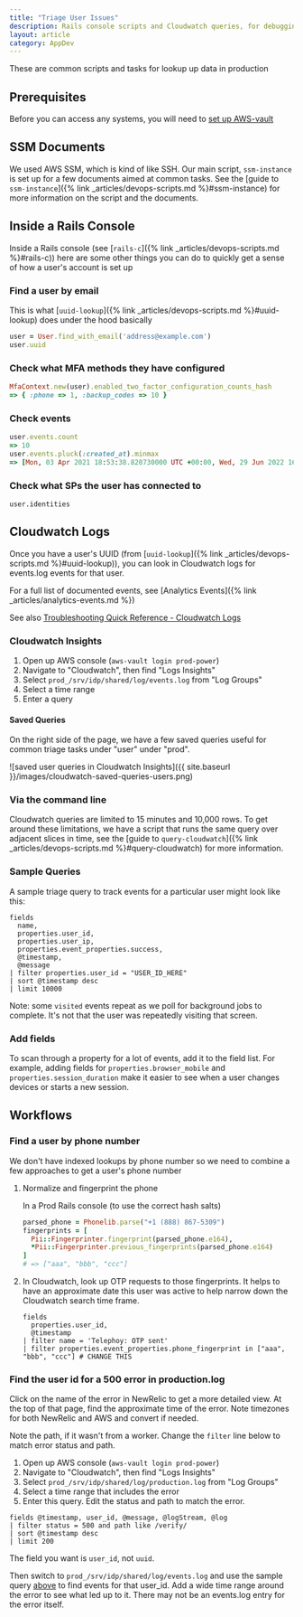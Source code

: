 ```yaml
---
title: "Triage User Issues"
description: Rails console scripts and Cloudwatch queries, for debugging the IDP
layout: article
category: AppDev
---
```


These are common scripts and tasks for lookup up data in production

## Prerequisites

Before you can access any systems, you will need to [set up AWS-vault](https://github.com/18F/identity-devops/wiki/Setting-Up-AWS-Vault)


## SSM Documents

We used AWS SSM, which is kind of like SSH. Our main script, `ssm-instance` is set up for a few documents aimed at common tasks. See the [guide to `ssm-instance`]({% link _articles/devops-scripts.md %}#ssm-instance) for more information
on the script and the documents.

## Inside a Rails Console

Inside a Rails console (see [`rails-c`]({% link _articles/devops-scripts.md %}#rails-c)) here are some other things you can do to quickly get a sense of how a user's account is set up

### Find a user by email

This is what [`uuid-lookup`]({% link _articles/devops-scripts.md %}#uuid-lookup) does under the hood basically

```ruby
user = User.find_with_email('address@example.com')
user.uuid
```

### Check what MFA methods they have configured

```ruby
MfaContext.new(user).enabled_two_factor_configuration_counts_hash
=> { :phone => 1, :backup_codes => 10 }
```

### Check events

```ruby
user.events.count
=> 10
user.events.pluck(:created_at).minmax
=> [Mon, 03 Apr 2021 18:53:38.820730000 UTC +00:00, Wed, 29 Jun 2022 16:47:46.275708000 UTC +00:00]
```

### Check what SPs the user has connected to

```
user.identities
```

## Cloudwatch Logs

Once you have a user's UUID (from [`uuid-lookup`]({% link _articles/devops-scripts.md %}#uuid-lookup)), you can look in Cloudwatch logs for
events.log events for that user.

For a full list of documented events, see [Analytics Events]({% link _articles/analytics-events.md %})

See also [Troubleshooting Quick Reference - Cloudwatch Logs](https://github.com/18F/identity-devops/wiki/Troubleshooting-Quick-Reference#cloudwatch-logs)

### Cloudwatch Insights

1. Open up AWS console (`aws-vault login prod-power`)
2. Navigate to "Cloudwatch", then find "Logs Insights"
3. Select `prod_/srv/idp/shared/log/events.log` from "Log Groups"
4. Select a time range
5. Enter a query

#### Saved Queries

On the right side of the page, we have a few saved queries useful for common triage tasks under "user" under "prod".

![saved user queries in Cloudwatch Insights]({{ site.baseurl }}/images/cloudwatch-saved-queries-users.png)

### Via the command line

Cloudwatch queries are limited to 15 minutes and 10,000 rows. To get around these limitations,
we have a script that runs the same query over adjacent slices in time, see the
[guide to `query-cloudwatch`]({% link _articles/devops-scripts.md %}#query-cloudwatch) for more
information.

### Sample Queries

A sample triage query to track events for a particular user might look like this:

```cloudwatch
fields
  name,
  properties.user_id,
  properties.user_ip,
  properties.event_properties.success,
  @timestamp,
  @message
| filter properties.user_id = "USER_ID_HERE"
| sort @timestamp desc
| limit 10000
```
Note: some `visited` events repeat as we poll for background jobs to complete. It's not that the user was repeatedly visiting that screen.

### Add fields

To scan through a property for a lot of events, add it to the field list.
For example, adding fields for `properties.browser_mobile` and
`properties.session_duration` make it easier to see when a user changes
devices or starts a new session.

## Workflows

### Find a user by phone number

We don't have indexed lookups by phone number so we need to combine a few approaches to get a user's phone number

1. Normalize and fingerprint the phone

    In a Prod Rails console (to use the correct hash salts)

    ```ruby
    parsed_phone = Phonelib.parse("+1 (888) 867-5309")
    fingerprints = [
      Pii::Fingerprinter.fingerprint(parsed_phone.e164),
      *Pii::Fingerprinter.previous_fingerprints(parsed_phone.e164)
    ]
    # => ["aaa", "bbb", "ccc"]
    ```

2. In Cloudwatch, look up OTP requests to those fingerprints. It helps to have an approximate date
   this user was active to help narrow down the Cloudwatch search time frame.

   ```cloudwatch
   fields
     properties.user_id,
     @timestamp
   | filter name = 'Telephoy: OTP sent'
   | filter properties.event_properties.phone_fingerprint in ["aaa", "bbb", "ccc"] # CHANGE THIS
   ```

### Find the user id for a 500 error in production.log

Click on the name of the error in NewRelic to get a more detailed view.
At the top of that page, find the approximate time of the error. Note timezones for both NewRelic and AWS and convert if needed.

Note the path, if it wasn't from a worker. Change the `filter` line below to match error status and path.

1. Open up AWS console (`aws-vault login prod-power`)
2. Navigate to "Cloudwatch", then find "Logs Insights"
3. Select `prod_/srv/idp/shared/log/production.log` from "Log Groups"
4. Select a time range that includes the error
5. Enter this query. Edit the status and path to match the error.
```cloudwatch
fields @timestamp, user_id, @message, @logStream, @log
| filter status = 500 and path like /verify/
| sort @timestamp desc
| limit 200
```
The field you want is `user_id`, not `uuid`.

Then switch to `prod_/srv/idp/shared/log/events.log` and use the sample query
[above](#sample-queries) to find events for that user_id. Add a wide time range around
the error to see what led up to it. There may not be an events.log entry for the error itself.
